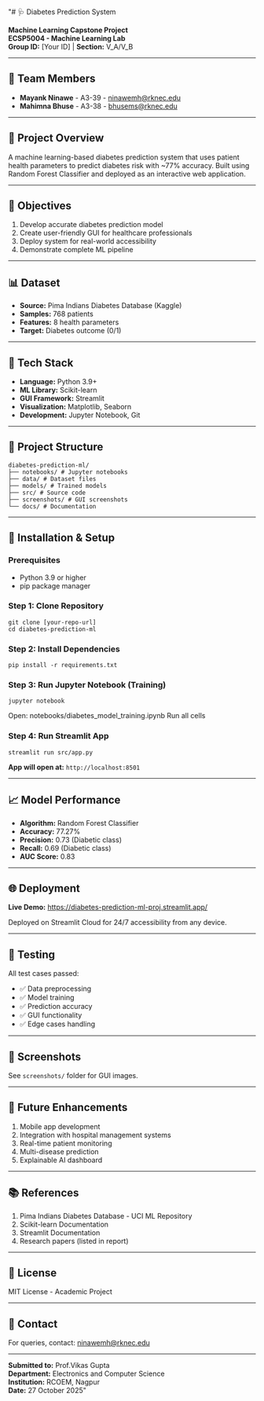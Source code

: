 "# 🩺 Diabetes Prediction System

**Machine Learning Capstone Project**  
**ECSP5004 - Machine Learning Lab**  
**Group ID:** [Your ID] | **Section:** V_A/V_B

---

## 👥 Team Members
- **Mayank Ninawe** - A3-39 - ninawemh@rknec.edu
- **Mahimna Bhuse** - A3-38 - bhusems@rknec.edu

---

## 📌 Project Overview

A machine learning-based diabetes prediction system that uses patient health parameters 
to predict diabetes risk with ~77% accuracy. Built using Random Forest Classifier 
and deployed as an interactive web application.

---

## 🎯 Objectives
1. Develop accurate diabetes prediction model
2. Create user-friendly GUI for healthcare professionals
3. Deploy system for real-world accessibility
4. Demonstrate complete ML pipeline

---

## 📊 Dataset
- **Source:** Pima Indians Diabetes Database (Kaggle)
- **Samples:** 768 patients
- **Features:** 8 health parameters
- **Target:** Diabetes outcome (0/1)

---

## 🔧 Tech Stack
- **Language:** Python 3.9+
- **ML Library:** Scikit-learn
- **GUI Framework:** Streamlit
- **Visualization:** Matplotlib, Seaborn
- **Development:** Jupyter Notebook, Git

---

## 📁 Project Structure
```
diabetes-prediction-ml/
├── notebooks/ # Jupyter notebooks
├── data/ # Dataset files
├── models/ # Trained models
├── src/ # Source code
├── screenshots/ # GUI screenshots
└── docs/ # Documentation
```

---

## 🚀 Installation & Setup

### Prerequisites
- Python 3.9 or higher
- pip package manager

### Step 1: Clone Repository
```
git clone [your-repo-url]
cd diabetes-prediction-ml
```

### Step 2: Install Dependencies
```
pip install -r requirements.txt
```

### Step 3: Run Jupyter Notebook (Training)
```
jupyter notebook
```

Open: notebooks/diabetes_model_training.ipynb
Run all cells

### Step 4: Run Streamlit App
```
streamlit run src/app.py
```

**App will open at:** `http://localhost:8501`

---

## 📈 Model Performance
- **Algorithm:** Random Forest Classifier
- **Accuracy:** 77.27%
- **Precision:** 0.73 (Diabetic class)
- **Recall:** 0.69 (Diabetic class)
- **AUC Score:** 0.83

---

## 🌐 Deployment
**Live Demo:** https://diabetes-prediction-ml-proj.streamlit.app/

Deployed on Streamlit Cloud for 24/7 accessibility from any device.

---

## 🧪 Testing
All test cases passed:
- ✅ Data preprocessing
- ✅ Model training
- ✅ Prediction accuracy
- ✅ GUI functionality
- ✅ Edge cases handling

---

## 📸 Screenshots
See `screenshots/` folder for GUI images.

---

## 🔮 Future Enhancements
1. Mobile app development
2. Integration with hospital management systems
3. Real-time patient monitoring
4. Multi-disease prediction
5. Explainable AI dashboard

---

## 📚 References
1. Pima Indians Diabetes Database - UCI ML Repository
2. Scikit-learn Documentation
3. Streamlit Documentation
4. Research papers (listed in report)

---

## 📄 License
MIT License - Academic Project

---

## 📧 Contact
For queries, contact: ninawemh@rknec.edu

---

**Submitted to:** Prof.Vikas Gupta  
**Department:** Electronics and Computer Science  
**Institution:** RCOEM, Nagpur  
**Date:** 27 October 2025" 
